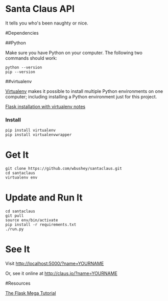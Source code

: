 Santa Claus API
=========================

It tells you who's been naughty or nice.

#Dependencies

##Python

Make sure you have Python on your computer. The following two commands should work:

```
python --version
pip --version
```


##virtualenv

[Virtualenv](https://virtualenv.readthedocs.org/en/latest/) makes it possible to install multiple Python environments on one computer; including installing a Python environment just for this project. 

[Flask installation with virtualenv notes](http://flask.pocoo.org/docs/0.10/installation/#virtualenv)

### Install

```
pip install virtualenv
pip install virtualenvwrapper
```

# Get It

```
git clone https://github.com/wbushey/santaclaus.git
cd santaclaus
virtualenv env
```

# Update and Run It 

```
cd santaclaus 
git pull
source env/bin/activate
pip install -r requirements.txt
./run.py
```

# See It

Visit <http://localhost:5000/?name=YOURNAME>

Or, see it online at <http://claus.io/?name=YOURNAME>


#Resources

[The Flask Mega Tutorial](http://blog.miguelgrinberg.com/post/the-flask-mega-tutorial-part-i-hello-world)
